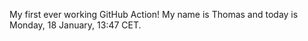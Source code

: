 My first ever working GitHub Action!
My name is Thomas and today is Monday, 18 January, 13:47 CET. 
